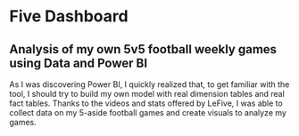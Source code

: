 # Five Dashboard

## Analysis of my own 5v5 football weekly games using Data and Power BI

As I was discovering Power BI, I quickly realized that, to get familiar with the tool, I should try to build my own model with real dimension tables and real fact tables. Thanks to the videos and stats offered by LeFive, I was able to collect data on my 5-aside football games and create visuals to analyze my games. 
